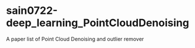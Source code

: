 # sain0722-deep_learning_PointCloudDenoising
A paper list of Point Cloud Denoising and outlier remover
